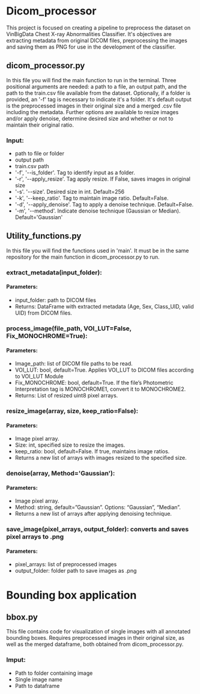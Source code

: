 # Dicom_processor
This project is focused on creating a pipeline to preprocess the dataset on VinBigData Chest X-ray Abnormalities Classifier. It's objectives are extracting metadata from original DICOM files, preprocessing the images and saving them as PNG for use in the development of the classifier.

## dicom_processor.py
In this file you will find the main function to run in the terminal. Three positional arguments are needed: a path to a file, an output path, and the path to the train.csv file available from the dataset.
Optionally, if a folder is provided, an '-f' tag is necessary to indicate it's a folder.
It's default output is the preprocessed images in their original size and a merged .csv file including the metadata. Further options are available to resize images and/or apply denoise, determine desired size and whether or not to maintain their original ratio.
### Input:
- path to file or folder
- output path
- train.csv path
- '-f', '--is_folder'. Tag to identify input as a folder.
- '-r', '--apply_resize'. Tag apply resize. If False, saves images in original size
- '-s'. '--size'. Desired size in int. Default=256
- '-k', '--keep_ratio'. Tag to maintain image ratio. Default=False.
- '-d', '--apply_denoise'. Tag to apply a denoise technique. Default=False.
- '-m', '--method'. Indicate denoise technique (Gaussian or Median). Default='Gaussian'

## Utility_functions.py
In this file you will find the functions used in 'main'. It must be in the same repository for the main function in dicom_processor.py to run.

### extract_metadata(input_folder):
#### Parameters: 
- input_folder: path to DICOM files
- Returns: DataFrame with extracted metadata (Age, Sex, Class_UID, valid UID) from DICOM files.

### process_image(file_path, VOI_LUT=False, Fix_MONOCHROME=True):
#### Parameters:
- Image_path: list of DICOM file paths to be read.
- VOI_LUT: bool, default=True. Applies VOI_LUT to DICOM files according to VOI_LUT Module
- Fix_MONOCHROME: bool, default=True. If the file’s Photometric Interpretation tag is MONOCHROME1, convert it to MONOCHROME2.
- Returns: List of resized uint8 pixel arrays.

### resize_image(array, size, keep_ratio=False):
#### Parameters:
- Image pixel array.
- Size: int, specified size to resize the images.
- keep_ratio: bool, default=False. If true, maintains image ratios.
- Returns a new list of arrays with images resized to the specified size.

### denoise(array, Method='Gaussian'):
#### Parameters:
- Image pixel array.
- Method: string, default=”Gaussian”. Options: “Gaussian”, “Median”.
- Returns a new list of arrays after applying denoising technique.

### save_image(pixel_arrays, output_folder): converts and saves pixel arrays to .png
#### Parameters:
- pixel_arrays: list of preprocessed images
- output_folder: folder path to save images as .png

# Bounding box application
## bbox.py
This file contains code for visualization of single images with all annotated bounding boxes. Requires preprocessed images in their original size, as well as the merged dataframe, both obtained from dicom_processor.py.
### Imput:
- Path to folder containing image
- Single image name
- Path to dataframe

